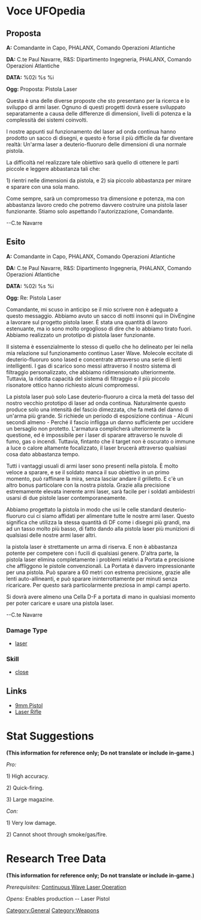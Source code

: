 # Voce UFOpedia

## Proposta

**A:** Comandante in Capo, PHALANX, Comando Operazioni Atlantiche

**DA:** C.te Paul Navarre, R&S: Dipartimento Ingegneria, PHALANX,
Comando Operazioni Atlantiche

**DATA:** %02i %s %i

**Ogg:** Proposta: Pistola Laser

Questa è una delle diverse proposte che sto presentano per la ricerca e
lo sviluppo di armi laser. Ognuno di questi progetti dovrà essere
sviluppato separatamente a causa delle differenze di dimensioni, livelli
di potenza e la complessità dei sistemi coinvolti.

I nostre appunti sul funzionamento del laser ad onda continua hanno
prodotto un sacco di disegni, e questo è forse il più difficile da far
diventare realtà: Un'arma laser a deuterio-fluoruro delle dimensioni di
una normale pistola.

La difficoltà nel realizzare tale obiettivo sarà quello di ottenere le
parti piccole e leggere abbastanza tali che:

1\) rientri nelle dimensioni da pistola, e 2) sia piccolo abbastanza per
mirare e sparare con una sola mano.

Come sempre, sarà un compromesso tra dimensione e potenza, ma con
abbastanza lavoro credo che potremo davvero costruire una pistola laser
funzionante. Stiamo solo aspettando l'autorizzazione, Comandante.

--C.te Navarre

## Esito

**A:** Comandante in Capo, PHALANX, Comando Operazioni Atlantiche

**DA:** C.te Paul Navarre, R&S: Dipartimento Ingegneria, PHALANX,
Comando Operazioni Atlantiche

**DATA:** %02i %s %i

**Ogg:** Re: Pistola Laser

Comandante, mi scuso in anticipo se il mio scrivere non è adeguato a
questo messaggio. Abbiamo avuto un sacco di notti insonni qui in
DivEngine a lavorare sul progetto pistola laser. È stata una quantità di
lavoro estenuante, ma io sono molto orgoglioso di dire che lo abbiamo
tirato fuori. Abbiamo realizzato un prototipo di pistola laser
funzionante.

Il sistema è essenzialmente lo stesso di quello che ho delineato per lei
nella mia relazione sul funzionamento continuo Laser Wave. Molecole
eccitate di deuterio-fluoruro sono lased e concentrate attraverso una
serie di lenti intelligenti. I gas di scarico sono messi attraverso il
nostro sistema di filtraggio personalizzato, che abbiamo ridimensionato
ulteriormente. Tuttavia, la ridotta capacità del sistema di filtraggio e
il più piccolo risonatore ottico hanno richiesto alcuni compromessi.

La pistola laser può solo Lase deuterio-fluoruro a circa la metà del
tasso del nostro vecchio prototipo di laser ad onda continua.
Naturalmente questo produce solo una intensità del fascio dimezzata, che
fa metà del danno di un'arma più grande. Si richiede un periodo di
esposizione continua - Alcuni secondi almeno - Perché il fascio infligga
un danno sufficiente per uccidere un bersaglio non protetto. L'armatura
complicherà ulteriormente la questione, ed è impossibile per i laser di
sparare attraverso le nuvole di fumo, gas o incendi. Tuttavia, fintanto
che il target non è oscurato o immune a luce o calore altamente
focalizzato, il laser brucerà attraverso qualsiasi cosa dato abbastanza
tempo.

Tutti i vantaggi usuali di armi laser sono presenti nella pistola. È
molto veloce a sparare, e se il soldato manca il suo obiettivo in un
primo momento, può raffinare la mira, senza lasciar andare il grilletto.
E c'è un altro bonus particolare con la nostra pistola. Grazie alla
precisione estremamente elevata inerente armi laser, sarà facile per i
soldati ambidestri usarsi di due pistole laser contemporaneamente.

Abbiamo progettato la pistola in modo che usi le celle standard
deuterio-fluoruro cui ci siamo affidati per alimentare tutte le nostre
armi laser. Questo significa che utilizza la stessa quantità di DF come
i disegni più grandi, ma ad un tasso molto più basso, di fatto dando
alla pistola laser più munizioni di qualsiasi delle nostre armi laser
altri.

la pistola laser è strettamente un arma di riserva. E non è abbastanza
potente per competere con i fucili di qualsiasi genere. D'altra parte,
la pistola laser elimina completamente i problemi relativi a Portata e
precisione che affliggono le pistole convenzionali. La Portata è davvero
impressionante per una pistola. Può sparare a 60 metri con estrema
precisione, grazie alle lenti auto-allineanti, e può sparare
ininterrottamente per minuti senza ricaricare. Per questo sarà
particolarmente preziosa in ampi campi aperto.

Si dovrà avere almeno una Cella D-F a portata di mano in qualsiasi
momento per poter caricare e usare una pistola laser.

--C.te Navarre

### Damage Type

- [laser](Damage/laser "wikilink")

### Skill

- [close](Skills/close "wikilink")

## Links

- [9mm Pistol](Equipment/Secondary_Weapons/9mm_Pistol "wikilink")
- [Laser Rifle](Equipment/Primary_Weapons/Laser_Rifle "wikilink")

# Stat Suggestions

**(This information for reference only; Do not translate or include
in-game.)**

*Pro:*

1\) High accuracy.

2\) Quick-firing.

3\) Large magazine.

*Con:*

1\) Very low damage.

2\) Cannot shoot through smoke/gas/fire.

# Research Tree Data

**(This information for reference only; Do not translate or include
in-game.)**

*Prerequisites:* [Continuous Wave Laser
Operation](Research/Continuous_Wave_Laser_Operation "wikilink")

*Opens:* Enables production -- Laser Pistol

[Category:General](Category:General "wikilink")
[Category:Weapons](Category:Weapons "wikilink")